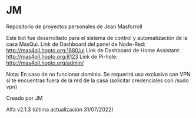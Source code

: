# JM
Repositorio de proyectos personales de Jean Masforroll



Este bot fue desarrollado para el sistema de control y automatización de la casa MasQui. 
Link de Dashboard del panel de Node-Red: 
http://mas4oll.hopto.org:1880/ui
Link de Dashboard de Home Assistant: 
http://mas4oll.hopto.org:8123
Link de Pi-hole: 
http://mas4oll.hopto.org/admin/

Nota: En caso de no funcionar dominio. Se requerirá uso exclusivo con VPN si te encuentras fuera de la red de la casa (solicitar credenciales con /sudo vpn)

Creado por JM

Alfa v2.1.3 (última actualización 31/07/2022)
